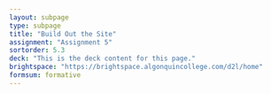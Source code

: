 ```yaml
---
layout: subpage
type: subpage
title: "Build Out the Site"
assignment: "Assignment 5"
sortorder: 5.3
deck: "This is the deck content for this page."
brightspace: "https://brightspace.algonquincollege.com/d2l/home"
formsum: formative
---
```

